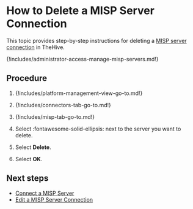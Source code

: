 # How to Delete a MISP Server Connection

This topic provides step-by-step instructions for deleting a [MISP server connection](about-misp-integration.md) in TheHive.

{!includes/administrator-access-manage-misp-servers.md!}

<h2>Procedure</h2>

1. {!includes/platform-management-view-go-to.md!}

2. {!includes/connectors-tab-go-to.md!}

3. {!includes/misp-tab-go-to.md!}

4. Select :fontawesome-solid-ellipsis: next to the server you want to delete.

5. Select **Delete**.

6. Select **OK**.

<h2>Next steps</h2>

* [Connect a MISP Server](connect-a-misp-server.md)
* [Edit a MISP Server Connection](edit-a-misp-server.md)